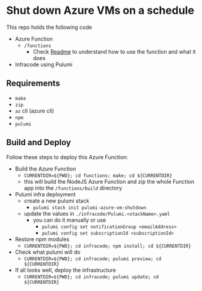# Shut down Azure VMs on a schedule

This repo holds the following code

* Azure Function
  * `/functions`
    * Check [Readme](/functions/vmshutdownpolicy/readme.md) to understand how to use the function and what it does
* Infracode using Pulumi

## Requirements

* `make`
* `zip`
* `az` cli (azure cli)
* `npm`
* `pulumi`

## Build and Deploy

Follow these steps to deploy this Azure Function:

* Build the Azure Function
  * `CURRENTDIR=${PWD}; cd functions; make; cd ${CURRENTDIR}`
  * this will build the NodeJS Azure Function and zip the whole Function app into the `/functions/build` directory
* Pulumi infra deployment
  * create a new pulumi stack
    * `pulumi stack init pulumi-azure-vm-shutdown`
  * update the values in `./infracode/Pulumi.<stackName>.yaml`
    * you can do it manually or use
      * `pulumi config set notificationGroup <emailAddress>`
      * `pulumi config set subscriptionId <subscriptionId>`
* Restore npm modules
  * `CURRENTDIR=${PWD}; cd infracode; npm install; cd ${CURRENTDIR}`
* Check what pulumi will do
  * `CURRENTDIR=${PWD}; cd infracode; pulumi preview; cd ${CURRENTDIR}`
* If all looks well, deploy the infrastructure
  * `CURRENTDIR=${PWD}; cd infracode; pulumi update; cd ${CURRENTDIR}`